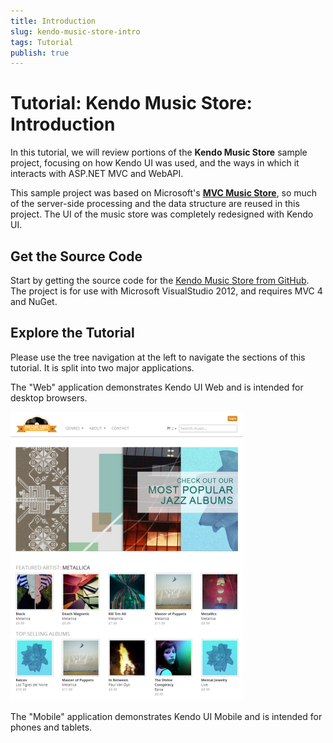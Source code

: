 ```yaml
---
title: Introduction
slug: kendo-music-store-intro
tags: Tutorial
publish: true
---
```


# Tutorial: Kendo Music Store: Introduction

In this tutorial, we will review portions of the **Kendo Music Store** sample project,
focusing on how Kendo UI was used, and the ways in which it interacts with ASP.NET MVC
and WebAPI.

This sample project was based on Microsoft's **[MVC Music Store](http://mvcmusicstore.codeplex.com/)**, so much of the
server-side processing and the data structure are reused in this project. The UI of the
music store was completely redesigned with Kendo UI.

## Get the Source Code

Start by getting the source code for the [Kendo Music Store from GitHub](https://www.github.com/telerik/kendo-music-store).
The project is for use with Microsoft VisualStudio 2012, and requires MVC 4 and NuGet.

## Explore the Tutorial

Please use the tree navigation at the left to navigate the sections of this tutorial.
It is split into two major applications.

The "Web" application demonstrates Kendo UI Web and is intended for desktop browsers.

![kendo-music-store-intro-web-screenshot](images/kendo-music-store-intro-web-screenshot.png)

The "Mobile" application demonstrates Kendo UI Mobile and is intended for phones and tablets.
